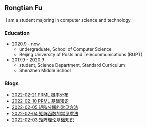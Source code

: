 ## Rongtian Fu

​	I am a student majoring in computer science and technology.

### Education

- 2020.9 - now
  - undergraduate, School of Computer Science
  - Beijing University of Posts and Telecommunications (BUPT)
- 2017.9 - 2020.9
  - student, Science Department, Standard Curriculum
  - Shenzhen Middle School


### Blogs

- [2022-02-21 PRML 概率分布](https://www.cnblogs.com/faranten/p/15917369.html)
- [2022-02-10 PRML 基础知识](https://www.cnblogs.com/faranten/p/15880295.html)
- [2022-02-05 矩阵分解的常见方法](https://www.cnblogs.com/faranten/p/15861531.html)
- [2022-02-04 矩阵函数的常见求法](https://www.cnblogs.com/faranten/p/15861327.html)
- [2022-02-03 矩阵理论基础知识](https://www.cnblogs.com/faranten/p/15845928.html)
